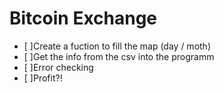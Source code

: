 # Bitcoin Exchange

- [ ]Create a fuction to fill the map (day / moth)
- [ ]Get the info from the csv into the programm
- [ ]Error checking
- [ ]Profit?!
